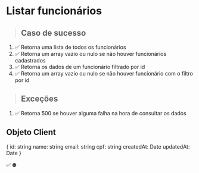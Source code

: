 # Listar funcionários

> ## Caso de sucesso

1. ✅ Retorna uma lista de todos os funcionários
2. ✅ Retorna um array vazio ou nulo se não houver funcionários cadastrados
3. ✅ Retorna os dados de um funcionário filtrado por id
4. ✅ Retorna um array vazio ou nulo se não houver funcionário com o filtro por id

> ## Exceções
1. ✅ Retorna 500 se houver alguma falha na hora de consultar os dados


## Objeto Client
{
  	id: string
    name: string
    email: string
    cpf: string
    createdAt: Date
    updatedAt: Date
}

✅
⛔
